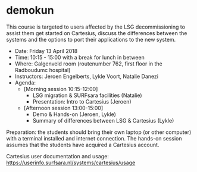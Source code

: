 # demokun

This course is targeted to users affected by the LSG decommissioning to assist them get started on Cartesius, discuss the differences between the systems and the options to port their applications to the new system.

* Date: Friday 13 April 2018
* Time: 10:15 - 15:00 with a break for lunch in between
* Where: Galgenveld room (routenumber 762, first floor in the Radboudumc hospital)
* Instructors: Jeroen Engelberts, Lykle Voort, Natalie Danezi
* Agenda:
  * [Morning session 10:15-12:00]
    * LSG migration & SURFsara facilities (Natalie)
    * Presentation: Intro to Cartesius (Jeroen)
  * [Afternoon session 13:00-15:00]
    * Demo & Hands-on (Jeroen, Lykle)
    * Summary of differences between LSG & Cartesius (Lykle)

Preparation: the students should bring their own laptop (or other computer) with a terminal installed and internet connection. The hands-on session assumes that the students have acquired a Cartesius account.

Cartesius user documentation and usage:
https://userinfo.surfsara.nl/systems/cartesius/usage
